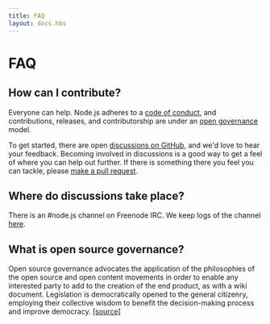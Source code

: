 ```yaml
---
title: FAQ
layout: docs.hbs
---
```

# FAQ

## How can I contribute?

Everyone can help. Node.js adheres to a [code of conduct](https://github.com/nodejs/node/blob/master/CONTRIBUTING.md#code-of-conduct), and contributions, releases, and contributorship are under an [open governance](https://github.com/nodejs/node/blob/master/GOVERNANCE.md#readme) model.

To get started, there are open [discussions on GitHub](https://github.com/nodejs/node/issues), and we'd love to hear your feedback. Becoming involved in discussions is a good way to get a feel of where you can help out further. If there is something there you feel you can tackle, please [make a pull request](https://github.com/nodejs/node/blob/master/CONTRIBUTING.md#code-contributions).

## Where do discussions take place?

There is an #node.js channel on Freenode IRC. We keep logs of the channel [here](http://logs.libuv.org/node.js/latest).

## What is open source governance?

Open source governance advocates the application of the philosophies of the open source and open content movements in order to enable any interested party to add to the creation of the end product, as with a wiki document. Legislation is democratically opened to the general citizenry, employing their collective wisdom to benefit the decision-making process and improve democracy. [[source]](https://en.wikipedia.org/wiki/Open-source_governance)
